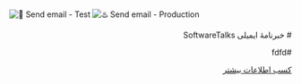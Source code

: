 ![🍊 Send email - Test](https://github.com/softwaretalks/newsletter/workflows/%F0%9F%8D%8A%20Send%20email%20-%20Test/badge.svg) ![♨️ Send email - Production](https://github.com/softwaretalks/newsletter/workflows/%E2%99%A8%EF%B8%8F%20Send%20email%20-%20Production/badge.svg)
<div dir='rtl'>
# خبرنامهٔ ایمیلی SoftwareTalks
  
#fdfd

[کسب اطلاعات بیشتر](https://newsletter.softwaretalks.ir)
</div>
